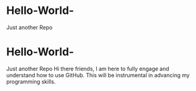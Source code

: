 # Hello-World-
Just another Repo 
# Hello-World-
Just another Repo 
Hi there friends, I am here to fully engage and understand how to use GitHub. This will be instrumental in advancing my programming skills.
